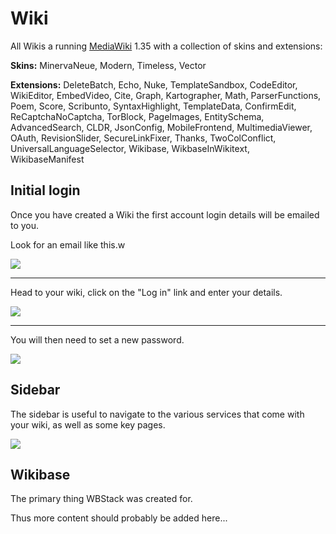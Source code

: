 # Wiki

All Wikis a running [MediaWiki](https://www.mediawiki.org) 1.35 with a collection of skins and extensions:

**Skins:** MinervaNeue, Modern, Timeless, Vector

**Extensions:** DeleteBatch, Echo, Nuke, TemplateSandbox, CodeEditor,
WikiEditor, EmbedVideo, Cite, Graph, Kartographer, Math, ParserFunctions, Poem, Score, Scribunto,
SyntaxHighlight, TemplateData, ConfirmEdit, ReCaptchaNoCaptcha, TorBlock, PageImages,
EntitySchema, AdvancedSearch, CLDR, JsonConfig, MobileFrontend, MultimediaViewer,
OAuth, RevisionSlider, SecureLinkFixer, Thanks, TwoColConflict, UniversalLanguageSelector,
Wikibase, WikbaseInWikitext, WikibaseManifest

## Initial login

Once you have created a Wiki the first account login details will be emailed to you.

Look for an email like this.w

![](https://i.imgur.com/drpdiIJ.png)

---

Head to your wiki, click on the "Log in" link and enter your details.

![](https://i.imgur.com/svjqX2B.png)

---

You will then need to set a new password.

![](https://i.imgur.com/H6BQ4Vt.png)

## Sidebar

The sidebar is useful to navigate to the various services that come with your wiki, as well as some key pages.

![](https://i.imgur.com/VknGyiC.png)

## Wikibase

The primary thing WBStack was created for.

Thus more content should probably be added here...
